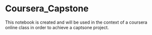 # Coursera_Capstone
This notebook is created and will be used in the context of a coursera online class in order to achieve a captsone project. 
